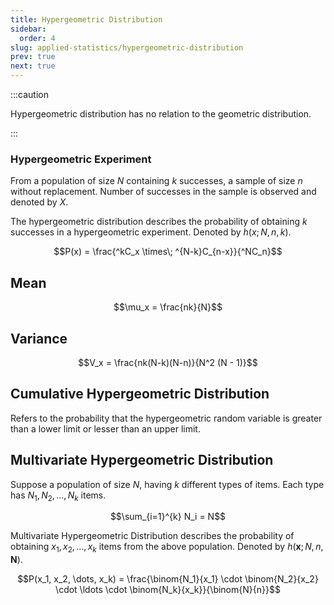 ```yaml
---
title: Hypergeometric Distribution
sidebar:
  order: 4
slug: applied-statistics/hypergeometric-distribution
prev: true
next: true
---
```


:::caution

Hypergeometric distribution has no relation to the geometric distribution.

:::

### Hypergeometric Experiment

From a population of size $N$ containing $k$ successes, a sample of size $n$ without replacement. Number of successes in the sample is observed and denoted by $X$.

The hypergeometric distribution describes the probability of obtaining $k$ successes in a hypergeometric experiment. Denoted by $h(x;N,n,k)$.

```math
P(x) = \frac{^kC_x \times\; ^{N-k}C_{n-x}}{^NC_n}
```

## Mean
```math
\mu_x = \frac{nk}{N}
```

## Variance
```math
V_x = \frac{nk(N-k)(N-n)}{N^2 (N - 1)}
```

## Cumulative Hypergeometric Distribution

Refers to the probability that the hypergeometric random variable is greater than a lower limit or lesser than an upper limit.

## Multivariate Hypergeometric Distribution

Suppose a population of size $N$, having $k$ different types of items. Each type has $N_1, N_2, \ldots, N_k$ items.

```math
\sum_{i=1}^{k} N_i = N
```

Multivariate Hypergeometric Distribution describes the probability of obtaining $x_1, x_2, \ldots, x_k$ items from the above population. Denoted by $h(\mathbf{x};N,n,\mathbf{N})$.

```math
P(x_1, x_2, \dots, x_k) = \frac{\binom{N_1}{x_1} \cdot \binom{N_2}{x_2} \cdot \ldots \cdot \binom{N_k}{x_k}}{\binom{N}{n}}
```
